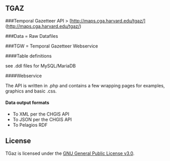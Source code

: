 ## TGAZ

###Temporal Gazetteer API > [http://maps.cga.harvard.edu/tgaz/] (http://maps.cga.harvard.edu/tgaz/)

###Data = Raw Datafiles

###TGW =  Temporal Gazetteer Webservice

####Table definitions

see .ddl files for MySQL/MariaDB

####Webservice

The API is written in .php and contains a few wrapping pages for examples, graphics and basic .css.

#### Data output formats

* To XML per the CHGIS API
* To JSON per the CHGIS API
* To Pelagios RDF

## License

TGaz is licensed under the [GNU General Public License v3.0](http://www.gnu.org/licenses/gpl.html).
